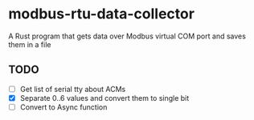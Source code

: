 # modbus-rtu-data-collector

A Rust program that gets data over Modbus virtual COM port and saves them in a file

## TODO

+ [ ] Get list of serial tty about ACMs
+ [x] Separate 0..6 values and convert them to single bit
+ [ ] Convert to Async function
